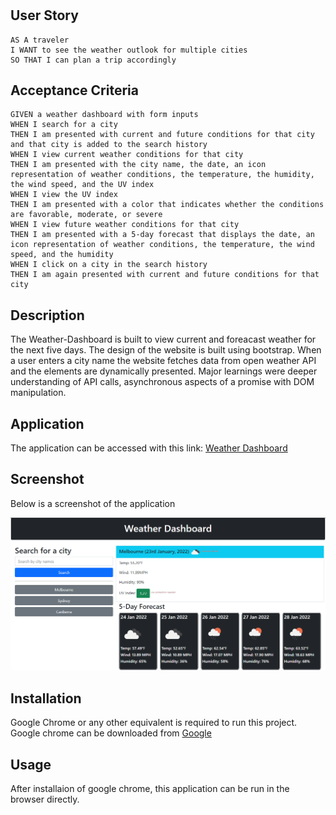 # <Weather Dashboard>

## User Story

```
AS A traveler
I WANT to see the weather outlook for multiple cities
SO THAT I can plan a trip accordingly
```

## Acceptance Criteria

```
GIVEN a weather dashboard with form inputs
WHEN I search for a city
THEN I am presented with current and future conditions for that city and that city is added to the search history
WHEN I view current weather conditions for that city
THEN I am presented with the city name, the date, an icon representation of weather conditions, the temperature, the humidity, the wind speed, and the UV index
WHEN I view the UV index
THEN I am presented with a color that indicates whether the conditions are favorable, moderate, or severe
WHEN I view future weather conditions for that city
THEN I am presented with a 5-day forecast that displays the date, an icon representation of weather conditions, the temperature, the wind speed, and the humidity
WHEN I click on a city in the search history
THEN I am again presented with current and future conditions for that city
```

## Description
The Weather-Dashboard is built to view current and foreacast weather for the next five days. The design of the website is built using bootstrap. When a user enters a city name the website fetches data from open weather API and the elements are dynamically presented. Major learnings were deeper understanding of API calls, asynchronous aspects of a promise with DOM manipulation.

## Application
The application can be accessed with this link:
[Weather Dashboard](https://razor-ray.github.io/Weather-Dashboard/)

## Screenshot
Below is a screenshot of the application

![screenshot](./assets/images/appScreenshot.png)

## Installation
Google Chrome or any other equivalent is required to run this project.
Google chrome can be downloaded from [Google](https://www.google.com.au/chrome/?brand=YTUH&gclid=Cj0KCQiA2sqOBhCGARIsAPuPK0j6dMkIFsf2OpJKfpZegbBj_cN3xsyBrr3XNPesFf1JWMF_9SC3x_4aAv2mEALw_wcB&gclsrc=aw.ds)

## Usage
After installaion of google chrome, this application can be run in the browser directly.
